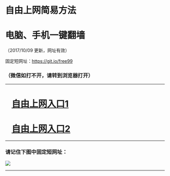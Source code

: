 ﻿# 自由上网简易方法

# 电脑、手机一键翻墙

（2017/10/09 更新，网址有效）

固定短网址：https://git.io/free99

### （微信如打不开，请转到浏览器打开）


***





# &nbsp;&nbsp; <a href="http://ft862422236.fwq-tz-1001.info/fwqtz01.html?t=10090016655 " target="_blank">自由上网入口1</a>
# &nbsp;&nbsp; <a href="http://ft285028308.fwq-tz-1002.info/fwqtz02.html?t=100900114949 " target="_blank">自由上网入口2</a>
***

### 请记住下图中固定短网址：

<img src="https://s3-us-west-2.amazonaws.com/fwq-1001/yjfq-20170905okok.png" /> 


***

